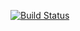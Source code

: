 [![Build Status](https://travis-ci.org/eduardshindel/chessviz.svg?branch=master)](https://travis-ci.org/eduardshindel/chessviz)